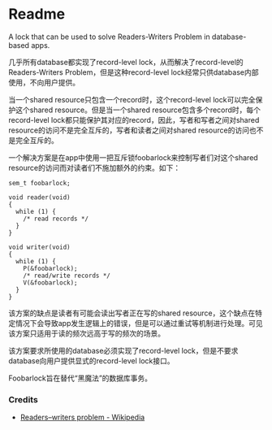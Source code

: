 # Readme
A lock that can be used to solve Readers-Writers Problem in database-based apps.

几乎所有database都实现了record-level lock，从而解决了record-level的Readers-Writers Problem，但是这种record-level lock经常只供database内部使用，不向用户提供。

当一个shared resource只包含一个record时，这个record-level lock可以完全保护这个shared resource。但是当一个shared resource包含多个record时，每个record-level lock都只能保护其对应的record，因此，写者和写者之间对shared resource的访问不是完全互斥的，写者和读者之间对shared resource的访问也不是完全互斥的。

一个解决方案是在app中使用一把互斥锁foobarlock来控制写者们对这个shared resource的访问而对读者们不施加额外的约束。如下：

```
sem_t foobarlock;

void reader(void)
{
  while (1) {
    /* read records */
  }
}

void writer(void)
{
  while (1) {
    P(&foobarlock);
    /* read/write records */
    V(&foobarlock);
  }
}
```

该方案的缺点是读者有可能会读出写者正在写的shared resource，这个缺点在特定情况下会导致app发生逻辑上的错误，但是可以通过重试等机制进行处理。可见该方案只适用于读的频次远高于写的频次的场景。

该方案要求所使用的database必须实现了record-level lock，但是不要求database向用户提供显式的record-level lock接口。

Foobarlock旨在替代“黑魔法”的数据库事务。

### Credits
- [Readers–writers problem - Wikipedia](https://www.wikipedia.org/wiki/Readers-writers_problem)
